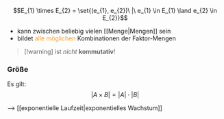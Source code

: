 $$E_{1} \times E_{2} = \set{(e_{1}, e_{2})\ |\ e_{1} \in E_{1} \land e_{2} \in E_{2}}$$
- kann zwischen beliebig vielen [[Menge|Mengen]] sein
- bildet <span style="color:rgb(245, 154, 35)">alle möglichen</span> Kombinationen der Faktor-Mengen

> [!warning] ist _nicht_ **kommutativ**!

### Größe
Es gilt: 
$$|A \times B| = |A| \cdot |B|$$

--> [[exponentielle Laufzeit|exponentielles Wachstum]] 